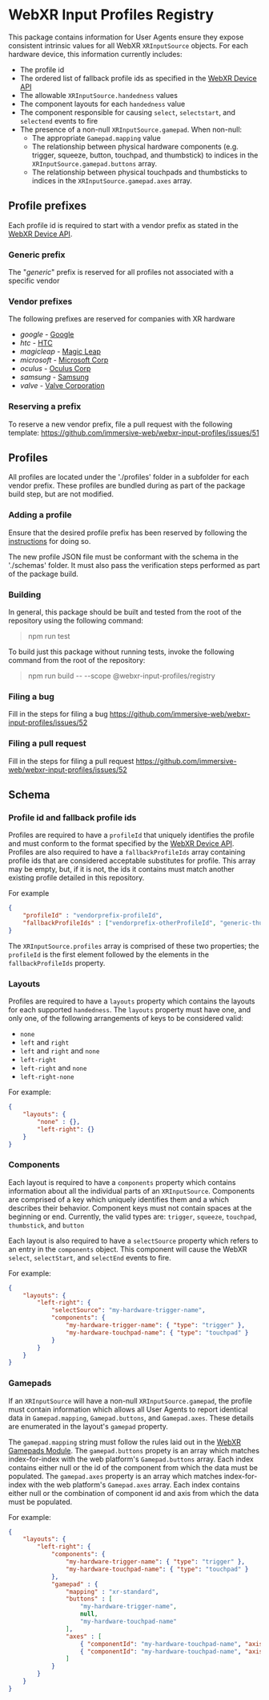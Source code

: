 # WebXR Input Profiles Registry

This package contains information for User Agents ensure they expose consistent intrinsic values for all WebXR `XRInputSource` objects. For each hardware device, this information currently includes:
* The profile id
* The ordered list of fallback profile ids as specified in the [WebXR Device API](https:www.w3.org/tr/webxr)
* The allowable `XRInputSource.handedness` values
* The component layouts for each `handedness` value
* The component responsible for causing `select`, `selectstart`, and `selectend` events to fire
* The presence of a non-null `XRInputSource.gamepad`. When non-null:
  * The appropriate `Gamepad.mapping` value
  * The relationship between physical hardware components (e.g. trigger, squeeze, button, touchpad, and thumbstick) to indices in the `XRInputSource.gamepad.buttons` array.
  * The relationship between physical touchpads and thumbsticks to indices in the `XRInputSource.gamepad.axes` array.

## Profile prefixes
Each profile id is required to start with a vendor prefix as stated in the [WebXR Device API](https://www.w3.org/tr/webxr).

### Generic prefix
The "*generic*" prefix is reserved for all profiles not associated with a specific vendor

### Vendor prefixes
The following prefixes are reserved for companies with XR hardware
* *google* - [Google](https://www.google.com)
* *htc* - [HTC](https://www.htc.com/)
* *magicleap* - [Magic Leap](https://www.magicleap.com/)
* *microsoft* - [Microsoft Corp](https://www.microsoft.com/)
* *oculus* - [Oculus Corp](https://www.oculus.com/)
* *samsung* - [Samsung](https://www.samsung.com)
* *valve* - [Valve Corporation](https://www.valvesoftware.com/en/)

### Reserving a prefix
To reserve a new vendor prefix, file a pull request with the following template:
https://github.com/immersive-web/webxr-input-profiles/issues/51

## Profiles
All profiles are located under the './profiles' folder in a subfolder for each vendor prefix. These profiles are bundled during as part of the package build step, but are not modified.

### Adding a profile
Ensure that the desired profile prefix has been reserved by following the [instructions](#reserving-a-prefix) for doing so.

The new profile JSON file must be conformant with the schema in the './schemas' folder.  It must also pass the verification steps performed as part of the package build.

### Building
In general, this package should be built and tested from the root of the repository using the following command:
> npm run test

To build just this package without running tests, invoke the following command from the root of the repository:
> npm run build -- --scope @webxr-input-profiles/registry

### Filing a bug
Fill in the steps for filing a bug https://github.com/immersive-web/webxr-input-profiles/issues/52

### Filing a pull request
Fill in the steps for filing a pull request https://github.com/immersive-web/webxr-input-profiles/issues/52

## Schema

### Profile id and fallback profile ids
Profiles are required to have a `profileId` that uniquely identifies the profile and must conform to the format specified by the [WebXR Device API](http://www.w3.org/tr/webxr). Profiles are also required to have a `fallbackProfileIds` array containing profile ids that are considered acceptable substitutes for profile. This array may be empty, but, if it is not, the ids it contains must match another existing profile detailed in this repository. 

For example
```json
{
    "profileId" : "vendorprefix-profileId",
    "fallbackProfileIds" : ["vendorprefix-otherProfileId", "generic-thumbstick"]
}
```

The `XRInputSource.profiles` array is comprised of these two properties; the `profileId` is the first element followed by the elements in the `fallbackProfileIds` property.

### Layouts
Profiles are required to have a `layouts` property which contains the layouts for each supported `handedness`. The `layouts` property must have one, and only one, of the following arrangements of keys to be considered valid:
* `none`
* `left` and `right`
* `left` and `right` and `none`
* `left-right`
* `left-right` and `none`
* `left-right-none`

For example:
```json
{
    "layouts": {
        "none" : {},
        "left-right": {}
    }
}
```
### Components
Each layout is required to have a `components` property which contains information about all the individual parts of an `XRInputSource`. Components are comprised of a key which uniquely identifies them and a which describes their behavior. Component keys must not contain spaces at the beginning or end. Currently, the valid types are: `trigger`, `squeeze`, `touchpad`, `thumbstick`, and `button`

Each layout is also required to have a `selectSource` property which refers to an entry in the `components` object. This component will cause the WebXR `select`, `selectStart`, and `selectEnd` events to fire.

For example:
```json
{
    "layouts": {
        "left-right": {
            "selectSource": "my-hardware-trigger-name",
            "components": {
                "my-hardware-trigger-name": { "type": "trigger" },
                "my-hardware-touchpad-name": { "type": "touchpad" }
            }
        }
    }
}
```

### Gamepads
If an `XRInputSource` will have a non-null `XRInputSource.gamepad`, the profile must contain information which allows all User Agents to report identical data in `Gamepad.mapping`, `Gamepad.buttons`, and `Gamepad.axes`.  These details are enumerated in the layout's `gamepad` property.

The `gamepad.mapping` string must follow the rules laid out in the [WebXR Gamepads Module](https://www.w3.org/tr/webxr-gamepads-module). The `gamepad.buttons` propety is an array which matches index-for-index with the web platform's `Gamepad.buttons` array. Each index contains either null or the id of the component from which the data must be populated. The `gamepad.axes` property is an array which matches index-for-index with the web platform's `Gamepad.axes` array. Each index contains either null or the combination of component id and axis from which the data must be populated.

For example:
```json
{
    "layouts": {
        "left-right": {
            "components": {
                "my-hardware-trigger-name": { "type": "trigger" },
                "my-hardware-touchpad-name": { "type": "touchpad" }
            },
            "gamepad" : {
                "mapping" : "xr-standard",
                "buttons" : [
                    "my-hardware-trigger-name",
                    null,
                    "my-hardware-touchpad-name"
                ],
                "axes" : [
                    { "componentId": "my-hardware-touchpad-name", "axis":"xAxis"},
                    { "componentId": "my-hardware-touchpad-name", "axis":"yAxis"}
                ]
            }
        }
    }
}
